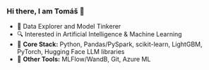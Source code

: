 ### Hi there, I am Tomáš 👋

<!--
**TommyBark/TommyBark** is a ✨ _special_ ✨ repository because its `README.md` (this file) appears on your GitHub profile.

Here are some ideas to get you started:

- 🔭 I’m currently working on ...
- 🌱 I’m currently learning ...
- 👯 I’m looking to collaborate on ...
- 🤔 I’m looking for help with ...
- 💬 Ask me about ...
- 📫 How to reach me: ...
- 😄 Pronouns: ...
- ⚡ Fun fact: ...


<img src="https://raw.githubusercontent.com/TommyBark/TommyBark/main/icons/python-original-wordmark_light.svg#gh-dark-mode-only" title="Python" alt="Python" width="40" height="40"/>&nbsp;
<img src="https://raw.githubusercontent.com/TommyBark/TommyBark/main/icons/pandas-original-wordmark_light.svg#gh-dark-mode-only" title="Pandas" alt="Pandas" width="40" height="40"/>&nbsp;
<img src="https://raw.githubusercontent.com/TommyBark/TommyBark/main/icons/pytorch-plain-wordmark_light.svg#gh-dark-mode-only" title="PyTorch" alt="PyTorch" width="40" height="40"/>&nbsp;


<img src="https://raw.githubusercontent.com/TommyBark/TommyBark/main/icons/scikitlearn-line_light.svg" title="scikit" alt="scikit" width="40" height="40"/>&nbsp;
-->

- 🔭 Data Explorer and Model Tinkerer
- 🔍 Interested in Artificial Intelligence & Machine Learning
- 🧰 **Core Stack:** Python, Pandas/PySpark, scikit-learn, LightGBM, PyTorch, Hugging Face LLM libraries
- 🔧 **Other Tools:** MLFlow/WandB, Git, Azure ML


